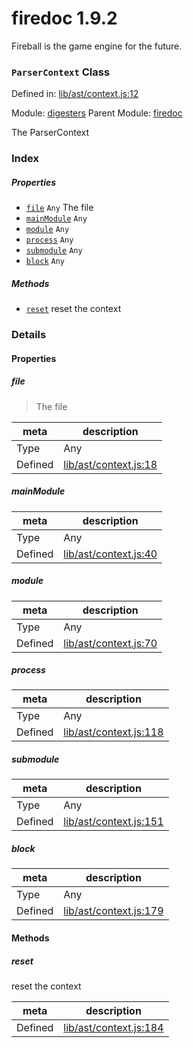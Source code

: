 
# firedoc 1.9.2

Fireball is the game engine for the future.

### `ParserContext` Class


Defined in: [lib/ast/context.js:12](../files/lib/ast/context.js.js)

Module: [digesters](../modules/digesters.md)
Parent Module: [firedoc](../modules/firedoc.md)




The ParserContext

### Index

##### Properties

  - [`file`](#property-file) `Any` The file
  - [`mainModule`](#property-mainmodule) `Any` 
  - [`module`](#property-module) `Any` 
  - [`process`](#property-process) `Any` 
  - [`submodule`](#property-submodule) `Any` 
  - [`block`](#property-block) `Any` 



##### Methods

  - [`reset`](#method-reset) reset the context





### Details


#### Properties


##### file

> The file

| meta | description |
|------|-------------|
| Type | Any |
| Defined | [lib/ast/context.js:18](../files/lib_ast_context.js.md#l18) |



##### mainModule

> 

| meta | description |
|------|-------------|
| Type | Any |
| Defined | [lib/ast/context.js:40](../files/lib_ast_context.js.md#l40) |



##### module

> 

| meta | description |
|------|-------------|
| Type | Any |
| Defined | [lib/ast/context.js:70](../files/lib_ast_context.js.md#l70) |



##### process

> 

| meta | description |
|------|-------------|
| Type | Any |
| Defined | [lib/ast/context.js:118](../files/lib_ast_context.js.md#l118) |



##### submodule

> 

| meta | description |
|------|-------------|
| Type | Any |
| Defined | [lib/ast/context.js:151](../files/lib_ast_context.js.md#l151) |



##### block

> 

| meta | description |
|------|-------------|
| Type | Any |
| Defined | [lib/ast/context.js:179](../files/lib_ast_context.js.md#l179) |






<!-- Method Block -->
#### Methods


##### reset

reset the context

| meta | description |
|------|-------------|
| Defined | [lib/ast/context.js:184](../files/lib_ast_context.js.md#l184) |




